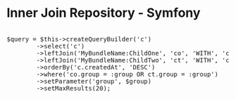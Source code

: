 # Inner Join Repository - Symfony

<pre>

$query = $this->createQueryBuilder('c')
        ->select('c')
        ->leftJoin('MyBundleName:ChildOne', 'co', 'WITH', 'co.id = c.id')
        ->leftJoin('MyBundleName:ChildTwo', 'ct', 'WITH', 'ct.id = c.id')
        ->orderBy('c.createdAt', 'DESC')
        ->where('co.group = :group OR ct.group = :group')
        ->setParameter('group', $group)
        ->setMaxResults(20);

</pre>